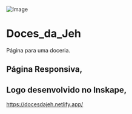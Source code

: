 ![Image](https://github.com/martageraldo/Doces_da_Jeh/blob/main/cel.png?raw=true)


# Doces_da_Jeh
Página para uma doceria.

## Página Responsiva,
## Logo desenvolvido no Inskape,


https://docesdajeh.netlify.app/

